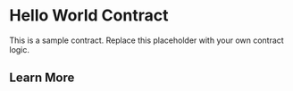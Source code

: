 # Hello World Contract

This is a sample contract. Replace this placeholder with your own contract logic.

## Learn More


